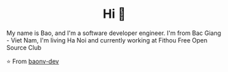 <h1 align="center">Hi 👋</h1>
<!--
**baonv-dev/baonv-dev** is a ✨ _special_ ✨ repository because its `README.md` (this file) appears on your GitHub profile.
-->
My name is Bao, and I'm a software developer engineer. I'm from Bac Giang - Viet Nam, I'm living Ha Noi and currently working at Fithou Free Open Source Club

⭐️ From [baonv-dev](https://github.com/baonv-dev)
